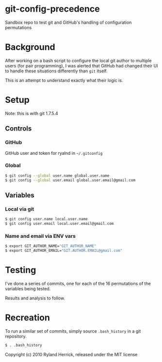 git-config-precedence
=====================
Sandbox repo to test git and GitHub's handling of configuration permutations

# Background
After working on a bash script to configure the local git author to multiple users (for pair programming), I was alerted that GitHub had changed their UI to handle these situations differently than `git` itself.

This is an attempt to understand exactly what their logic is.

# Setup
Note: this is with git 1.7.5.4

## Controls
### GitHub
GitHub user and token for ryalnd in `~/.gitconfig`

### Global

```bash
$ git config --global user.name global.user.name
$ git config --global user.email global.user.email@gmail.com
```

## Variables
### Local via git

```bash
$ git config user.name local.user.name
$ git config user.email local.user.email@gmail.com
```

### Name and email via ENV vars

```bash
$ export GIT_AUTHOR_NAME="GIT_AUTHOR_NAME"
$ export GIT_AUTHOR_EMAIL="GIT.AUTHOR.EMAIL@gmail.com"
```

# Testing
I've done a series of commits, one for each of the 16 permutations of the variables being tested.

Results and analysis to follow.

# Recreation
To run a similar set of commits, simply source `.bash_history` in a git repository.

```bash
$ . .bash_history
```

Copyright (c) 2010 Ryland Herrick, released under the MIT license
